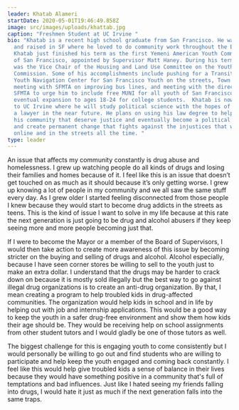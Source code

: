 ```yaml
---
leader: Khatab Alameri
startDate: 2020-05-01T19:46:49.858Z
image: src/images/uploads/khattab.jpg
caption: "Freshmen Student at UC Irvine "
bio: "Khatab is a recent high school graduate from San Francisco. He was born
  and raised in SF where he loved to do community work throughout the Bay Area.
  Khatab just finished his term as the first Yemeni American Youth Commissioner
  of San Francisco, appointed by Supervisor Matt Haney. During his term, Khatab
  was the Vice Chair of the Housing and Land Use Committee on the Youth
  Commission. Some of his accomplishments include pushing for a Transitional Age
  Youth Navigation Center for San Francisco Youth on the streets, Town Hall
  meeting with SFMTA on improving bus lines, and meeting with the director of
  SFMTA to urge him to include free MUNI for all youth of San Francisco with the
  eventual expansion to ages 18-24 for college students.  Khatab is now heading
  to UC Irvine where he will study political science with the hopes of becoming
  a lawyer in the near future. He plans on using his law degree to help those in
  his community that deserve justice and eventually become a political candidate
  and create permanent change that fights against the injustices that we see
  online and in the streets all the time. "
type: leader
---
```

An issue that affects my community constantly is drug abuse and homelessness. I grew up watching people do all kinds of drugs and losing their families and homes because of it. I feel like this is an issue that doesn’t get touched on as much as it should because it’s only getting worse. I grew up knowing a lot of people in my community and we all saw the same stuff every day. As I grew older I started feeling disconnected from those people I knew because they would start to become drug addicts in the streets as teens. This is the kind of issue I want to solve in my life because at this rate the next generation is just going to be drug and alcohol abusers if they keep seeing more and more people becoming just that. 

If I were to become the Mayor or a member of the Board of Supervisors, I would then take action to create more awareness of this issue by becoming stricter on the buying and selling of drugs and alcohol. Alcohol especially, because I have seen corner stores be willing to sell to the youth just to make an extra dollar. I understand that the drugs may be harder to crack down on because it is mostly sold illegally but the best way to go against illegal drug organizations is to create an anti-drug organization. By that, I mean creating a program to help troubled kids in drug-affected communities. The organization would help kids in school and in life by helping out with job and internship applications. This would be a good way to keep the youth in a safer drug-free environment and show them how kids their age should be. They would be receiving help on school assignments from other student tutors and I would gladly be one of those tutors as well. 

The biggest challenge for this is engaging youth to come consistently but I would personally be willing to go out and find students who are willing to participate and help keep the youth engaged and coming back constantly. I feel like this would help give troubled kids a sense of balance in their lives because they would have something positive in a community that's full of temptations and bad influences. Just like I hated seeing my friends falling into drugs, I would hate it just as much if the next generation falls into the same traps.